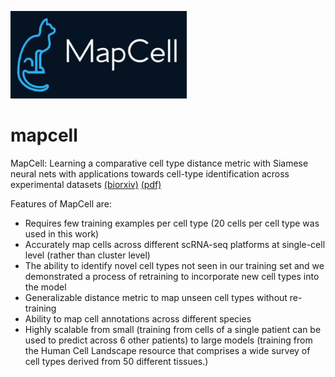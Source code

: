 ![logo](./mapcell_logo.PNG "mapcell")
# mapcell
MapCell: Learning a comparative cell type distance metric with Siamese neural nets with applications towards cell-type identification across experimental datasets [(biorxiv)](https://www.biorxiv.org/content/10.1101/828699v1) [(pdf)](https://www.biorxiv.org/content/biorxiv/early/2019/11/04/828699.full.pdf)

Features of MapCell are: 
-	Requires few training examples per cell type (20 cells per cell type was used in this work) 
-	Accurately map cells across different scRNA-seq platforms at single-cell level (rather than cluster level)
-	The ability to identify novel cell types not seen in our training set and we demonstrated a process of retraining to incorporate new cell types into the model
-	Generalizable distance metric to map unseen cell types without re-training
-	Ability to map cell annotations across different species
-	Highly scalable from small (training from cells of a single patient can be used to predict across 6 other patients) to large models (training from the Human Cell Landscape resource that comprises a wide survey of cell types derived from 50 different tissues.) 
